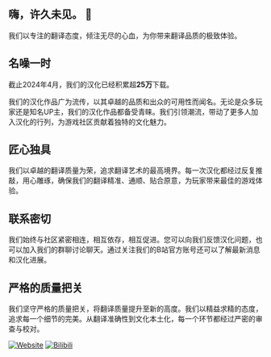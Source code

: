 ## 嗨，许久未见。 👋     

我们以专注的翻译态度，倾注无尽的心血，为你带来翻译品质的极致体验。

## 名噪一时
截止2024年4月，我们的汉化已经积累超**25万**下载。

我们的汉化作品广为流传，以其卓越的品质和出众的可用性而闻名。无论是众多玩家还是知名UP主，我们的汉化作品都备受青睐。我们引领潮流，带动了更多人加入汉化的行列，为游戏社区贡献着独特的文化魅力。

## 匠心独具
我们以卓越的翻译质量为荣，追求翻译艺术的最高境界。每一次汉化都经过反复推敲，用心雕琢，确保我们的翻译精准、通顺、贴合原意，为玩家带来最佳的游戏体验。

## 联系密切
我们始终与社区紧密相连，相互依存，相互促进。您可以向我们反馈汉化问题，也可以加入我们的群聊讨论聊天。通过关注我们的B站官方账号还可以了解最新消息和汉化进展。

## 严格的质量把关
我们坚守严格的质量把关，将翻译质量提升至新的高度。我们以精益求精的态度，追求每一个细节的完美。从翻译准确性到文化本土化，每一个环节都经过严密的审查与校对。

[![Website](https://shields.io/website?up_message=vmct-cn.top&url=https://vmct-cn.top&label=Website)](https://vmct-cn.top)
[![Bilibili](https://shields.io/website?up_message=Space&url=https://space.bilibili.com/2085089798/&label=Bilibili)](https://space.bilibili.com/2085089798/)
